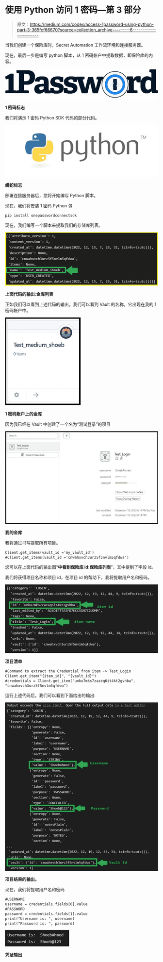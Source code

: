# 使用 Python 访问 1 密码—第 3 部分

> 原文：<https://medium.com/codex/access-1password-using-python-part-3-365fcf66670?source=collection_archive---------6----------------------->

当我们创建一个保险库时，Secret Automation 工作流环境和连接服务器。

现在，最后一步是编写 python 脚本，从 1 密码帐户中提取数据，即保险库的内容。

![](img/adc0b917b6e373b66f143b6fde55ef1d.png)

**1 密码标志**

我们将演示 1 密码 Python SDK 代码的部分代码。

![](img/27c745ad63e6ca0e9bea7514142282af.png)

**蟒蛇标志**

部署连接服务器后，您将开始编写 Python 脚本。

现在，我们将安装 1 密码 Python 包

```
pip install onepasswordconnectsdk
```

现在，我们编写一个脚本来提取我们的存储库列表。

![](img/714fe9673d73c4f80352bbe87bc313a3.png)

**上面代码的输出:金库列表**

正如我们可以看到上述代码的输出，我们可以看到 Vault 的名称，它出现在我的 1 密码帐户中。

![](img/0ef79255f060706b6c334bebcd0eadbd.png)

**1 密码账户上的金库**

因为我已经在 Vault 中创建了一个名为“测试登录”的项目

![](img/f6ea8d0d3aa967114112d8bfa72766cd.png)

**我的金库**

我将通过书写提取所有项目。

```
Client.get_items(vault_id ='my_vault_id')
#Client.get_items(vault_id ='cnwahxvch3urz5f5nvlm5qfdwa')
```

您可以在上面代码的输出图“**中看到保险库 id:保险库列表**”，其中提到了字段 id。

我们将获得项目名称和项目 id，在项目 id 的帮助下，我将提取用户名和密码。

![](img/9d31e32557b1a0bb6b5c36af57f99be2.png)

**项目清单**

```
#Command to extract the Credential from item -> Test_Login
Client.get_item("{item_id}", "{vault_id}")
#credentials = Client.get_item("unku7mks7zazeq6it4kt2gvhba", "cnwahxvch3urz5f5nvlm5qfdwa")
```

运行上述代码后，我们可以看到下面给出的输出:

![](img/458eb1bb7feec558f36457dfb2c79c55.png)

**项目结果的输出。**

现在，我们将提取用户名和密码

```
#USERNAME
username = credentials.fields[0].value
#PASSWORD
password = credentials.fields[1].value
print("Username is: ", username)
print("Password is: ", password)
```

![](img/16452fb9d9064aa285ae5d9e96745303.png)

**凭证输出**
